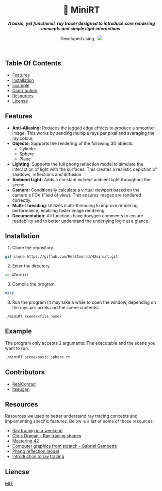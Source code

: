 <div align="center">
  <h1>
    📗 MiniRT
  </h1>
  <p>
    <b><i>A basic, yet functional, ray tracer designed to introduce core rendering concepts and simple light interactions.</i></b>
  </p>
  <p>
    Developed using&nbsp&nbsp
    <a href="https://skillicons.dev">
      <img src="https://skillicons.dev/icons?i=c,vscode" />
    </a>
  </p>
</div>

<br />

## Table Of Contents
- [Features](#features)
- [Installation](#installation)
- [Example](#example)
- [Contributors](#contributors)
- [Resources](#resources)
- [License](#license)

## Features
- **Anti-Aliasing:** Reduces the jagged edge effects to produce a smoother image. This works by sending multiple rays per pixel and averaging the ray colour.
- **Objects:** Supports the rendering of the following 3D objects:
  - Cylinder
  - Sphere
  - Plane
- **Lighting:** Supports the full phong reflection model to simulate the interaction of light with the surfaces. This creates a realistic depiction of shadows, reflections and diffusion.
- **Ambient Light:** Adds a constant indirect ambient light throughout the scene.
- **Camera:** Conditionally calculate a virtual viewport based on the camera's FOV (Field of view). This ensures images are rendered correctly.
- **Multi-Threading**: Utilizes multi-threading to improve rendering performance, enabling faster image rendering.
- **Documentation:** All functions have doxygen comments to ensure readability and to better understand the underlying logic at a glance.

## Installation
1. Clone the repository.
```bash
git clone https://github.com/RealConrad/42minirt.git
```
2. Enter the directory.
```bash
cd 42minirt
```
3. Compile the program.
```bash
make
```
3. Run the program (it may take a while to open the window, depending on the rays per pixels and the scene contents).
```
./miniRT scene/<file_name>
```

## Example
The program only accepts 2 arguments: The executable and the scene you want to run.
```bash
./miniRT scene/basic_sphere.rt
```

## Contributors
- [RealConrad](https://github.com/RealConrad)
- [itseugen](https://github.com/itseugen)


## Resources
Resources we used to better understand ray tracing concepts and implementing specific features. Below is a list of some of these resources:
- [Ray tracing in a weekend](https://raytracing.github.io/books/RayTracingInOneWeekend.html)
- [Chris Dragan - Ray tracing shapes](https://hugi.scene.org/online/hugi24/coding%20graphics%20chris%20dragan%20raytracing%20shapes.htm)
- [Mastering 42](https://haglobah.github.io/Mastering-42/holy_graph/miniRT.html)
- [Computer graphics from scratch - Gabriel Gambetta](https://www.gabrielgambetta.com/computer-graphics-from-scratch/)
- [Phong reflection model](https://en.wikipedia.org/wiki/Phong_reflection_model)
- [Introduction to ray tracing](https://www.scratchapixel.com/lessons/3d-basic-rendering/introduction-to-ray-tracing/how-does-it-work.html)

## Liencse
[MIT](https://choosealicense.com/licenses/mit/)
